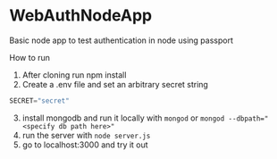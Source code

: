 # WebAuthNodeApp
Basic node app to test authentication in node using passport


How to run
1. After cloning run npm install
2. Create a .env file and set an arbitrary secret string
  ``` js
  SECRET="secret" 
  ```
3. install mongodb and run it locally with `mongod` or `mongod --dbpath="<specify db path here>"`
4. run the server with `node server.js`
5. go to localhost:3000 and try it out
